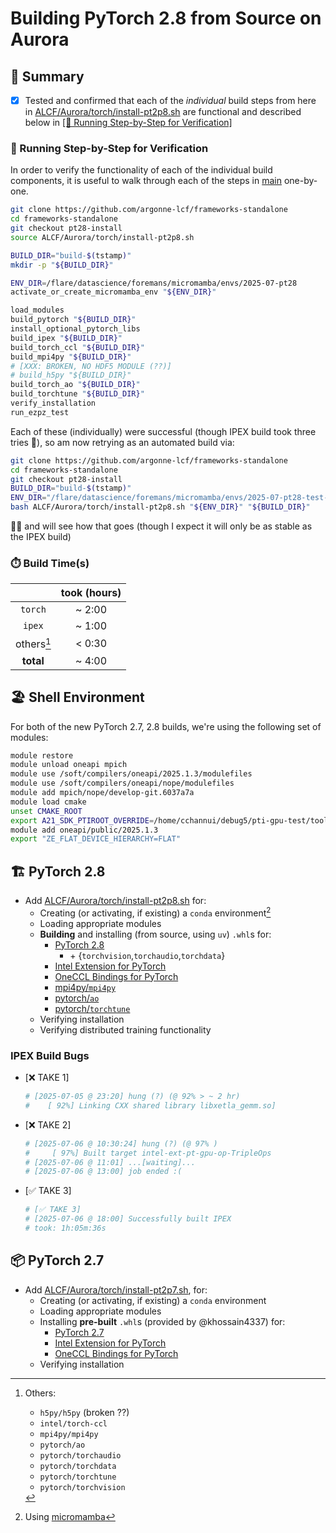 # Building PyTorch 2.8 from Source on Aurora

## 📝 Summary

- [x] Tested and confirmed that each of the _individual_ build steps from here in
  [ALCF/Aurora/torch/install-pt2p8.sh](https://github.com/argonne-lcf/frameworks-standalone/blob/25e4096ce0b5ef8b8d9428b9c90da8eb86e46bf7/ALCF/Aurora/torch/install-pt2p8.sh#L576-L685)
  are functional and described below in
  [[👣 Running Step-by-Step for Verification]](#-running-step-by-step-for-verification)

### 👣 Running Step-by-Step for Verification

In order to verify the functionality of each of the individual build
components, it is useful to walk through each of the steps in
[main](https://github.com/argonne-lcf/frameworks-standalone/blob/25e4096ce0b5ef8b8d9428b9c90da8eb86e46bf7/ALCF/Aurora/torch/install-pt2p8.sh#L576-L685)
one-by-one.

```bash
git clone https://github.com/argonne-lcf/frameworks-standalone
cd frameworks-standalone
git checkout pt28-install
source ALCF/Aurora/torch/install-pt2p8.sh

BUILD_DIR="build-$(tstamp)"
mkdir -p "${BUILD_DIR}"

ENV_DIR=/flare/datascience/foremans/micromamba/envs/2025-07-pt28
activate_or_create_micromamba_env "${ENV_DIR}"

load_modules
build_pytorch "${BUILD_DIR}"
install_optional_pytorch_libs
build_ipex "${BUILD_DIR}"
build_torch_ccl "${BUILD_DIR}"
build_mpi4py "${BUILD_DIR}"
# [XXX: BROKEN, NO HDF5 MODULE (??)]
# build_h5py "${BUILD_DIR}"
build_torch_ao "${BUILD_DIR}"
build_torchtune "${BUILD_DIR}"
verify_installation
run_ezpz_test
```

Each of these (individually) were successful
(though IPEX build took three tries 🤔),
so am now retrying as an automated build via:

```bash
git clone https://github.com/argonne-lcf/frameworks-standalone
cd frameworks-standalone
git checkout pt28-install
BUILD_DIR="build-$(tstamp)"
ENV_DIR="/flare/datascience/foremans/micromamba/envs/2025-07-pt28-test-$(tstamp)"
bash ALCF/Aurora/torch/install-pt2p8.sh "${ENV_DIR}" "${BUILD_DIR}"
```

 🤷‍♂️ and will see how that goes
(though I expect it will only be as stable as the IPEX build)

### ⏱️ Build Time(s)

|   &nbsp;   | took (hours) |
| :--------: | :----------: |
|  `torch`   |    ~ 2:00    |
|   `ipex`   |    ~ 1:00    |
| others[^1] |    < 0:30    |
| **total**  |    ~ 4:00    |


[^1]: Others:
    - `h5py/h5py` (broken ??)
    - `intel/torch-ccl`
    - `mpi4py/mpi4py`
    - `pytorch/ao`
    - `pytorch/torchaudio`
    - `pytorch/torchdata`
    - `pytorch/torchtune`
    - `pytorch/torchvision`


## 🏖️ Shell Environment

For both of the new PyTorch 2.7, 2.8 builds, we're using the following set of modules:

```bash
module restore
module unload oneapi mpich
module use /soft/compilers/oneapi/2025.1.3/modulefiles
module use /soft/compilers/oneapi/nope/modulefiles
module add mpich/nope/develop-git.6037a7a
module load cmake
unset CMAKE_ROOT
export A21_SDK_PTIROOT_OVERRIDE=/home/cchannui/debug5/pti-gpu-test/tools/pti-gpu/d5c2e2e
module add oneapi/public/2025.1.3
export "ZE_FLAT_DEVICE_HIERARCHY=FLAT"
```

## 🏗️ PyTorch 2.8

- Add [ALCF/Aurora/torch/install-pt2p8.sh](ALCF/Aurora/torch/install-pt2p8.sh) for:
  - Creating (or activating, if existing) a `conda` environment[^mm]
  - Loading appropriate modules
  - **Building** and installing (from source, using `uv`) `.whl`s for:
    - [PyTorch 2.8](https://github.com/pytorch/pytorch/tree/release/2.8)
      - \+ {`torchvision`,`torchaudio`,`torchdata`}
    - [Intel Extension for PyTorch](https://github.com/intel/intel-extension-for-pytorch)
    - [OneCCL Bindings for PyTorch](https://github.com/intel/torch-ccl)
    - [mpi4py/`mpi4py`](https://github.com/mpi4py/mpi4py)
    - [pytorch/`ao`](https://github.com/pytorch/ao)
    - [pytorch/`torchtune`](https://github.com/pytorch/ao)
  - Verifying installation
  - Verifying distributed training functionality

[^mm]: Using [micromamba](https://mamba.readthedocs.io/en/latest/installation/micromamba-installation.html)

### IPEX Build Bugs

- [❌ TAKE 1]

    ```bash
    # [2025-07-05 @ 23:20] hung (?) (@ 92% > ~ 2 hr)
    #    [ 92%] Linking CXX shared library libxetla_gemm.so]
    ```

- [❌ TAKE 2]

    ```bash
    # [2025-07-06 @ 10:30:24] hung (?) (@ 97% )
    #     [ 97%] Built target intel-ext-pt-gpu-op-TripleOps
    # [2025-07-06 @ 11:01] ...[waiting]...
    # [2025-07-06 @ 13:00] job ended :(
    ```

- [✅ TAKE 3]

    ```bash
    # [✅ TAKE 3]
    # [2025-07-06 @ 18:00] Successfully built IPEX
    # took: 1h:05m:36s
    ```

## 📦 PyTorch 2.7

- Add [ALCF/Aurora/torch/install-pt2p7.sh](ALCF/Aurora/torch/install-pt2p7.sh), for:
  - Creating (or activating, if existing) a `conda` environment
  - Loading appropriate modules
  - Installing **pre-built** `.whl`s (provided by @khossain4337) for:
    - [PyTorch 2.7](https://github.com/pytorch/pytorch/tree/release/2.7)
    - [Intel Extension for PyTorch](https://github.com/intel/intel-extension-for-pytorch)
    - [OneCCL Bindings for PyTorch](https://github.com/intel/torch-ccl)
  - Verifying installation
